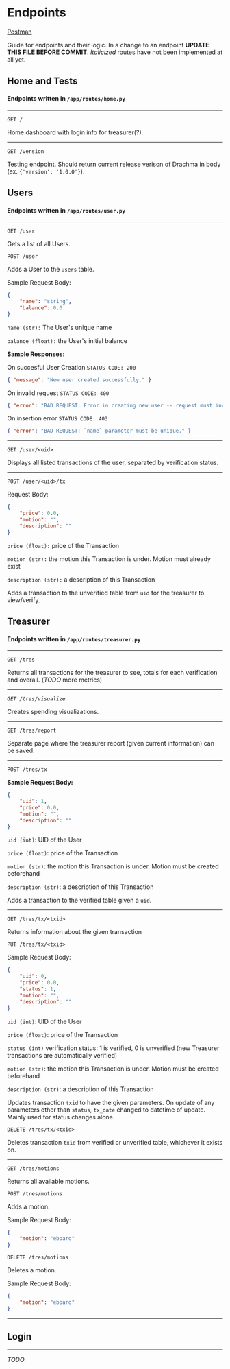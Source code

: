 # Endpoints

[Postman](https://www.postman.com/aviation-pilot-81500845/workspace/drachma/overview)


Guide for endpoints and their logic. In a change to an endpoint **UPDATE THIS FILE BEFORE COMMIT**. _Italicized_ routes have not been implemented at all yet.

## Home and Tests

#### Endpoints written in `/app/routes/home.py`

<hr />

`GET /`

Home dashboard with login info for treasurer(?).

<hr />

`GET /version`


Testing endpoint. Should return current release verison of Drachma in body (ex. `{'version': '1.0.0'}`).

## Users

#### Endpoints written in `/app/routes/user.py`

<hr />

`GET /user`

Gets a list of all Users.

`POST /user`

Adds a User to the `users` table.

Sample Request Body:
```json
{
    "name": "string",
    "balance": 0.0
}
```
`name (str):` The User's unique name

`balance (float):` the User's initial balance

**Sample Responses:**

On succesful User Creation `STATUS CODE: 200`
```json
{ "message": "New user created successfully." }
```

On invalid request `STATUS CODE: 400`
```json
{ "error": "BAD REQUEST: Error in creating new user -- request must include `name` and `balance` fields." }
```

On insertion error `STATUS CODE: 403`
```json
{ "error": "BAD REQUEST: `name` parameter must be unique." }
```

<hr />

`GET /user/<uid>`

Displays all listed transactions of the user, separated by verification status.

<hr />

`POST /user/<uid>/tx`

Request Body:

```json
{
    "price": 0.0, 
    "motion": "",
    "description": ""
}
```
`price (float):` price of the Transaction

`motion (str):` the motion this Transaction is under. Motion must already exist

`description (str):` a description of this Transaction

Adds a transaction to the unverified table from `uid` for the treasurer to view/verify.

## Treasurer

#### Endpoints written in `/app/routes/treasurer.py`

<hr />

`GET /tres`

Returns all transactions for the treasurer to see, totals for each verification and overall. (_TODO_ more metrics)

<hr />

_`GET /tres/visualize`_

Creates spending visualizations.

<hr />

`GET /tres/report`

Separate page where the treasurer report (given current information) can be saved.

<hr />

`POST /tres/tx`

**Sample Request Body:**

```json
{
    "uid": 1,
    "price": 0.0,
    "motion": "",
    "description": ""
}
```
`uid (int)`: UID of the User

`price (float)`: price of the Transaction 

`motion (str)`: the motion this Transaction is under. Motion must be created beforehand

`description (str)`: a description of this Transaction

Adds a transaction to the verified table given a `uid`.

<hr />

`GET /tres/tx/<txid>`

Returns information about the given transaction

`PUT /tres/tx/<txid>`

Sample Request Body:

```json
{
    "uid": 0,
    "price": 0.0,
    "status": 1,
    "motion": "",
    "description": ""
}
```
`uid (int)`: UID of the User

`price (float)`: price of the Transaction 

`status (int)` verification status: 1 is verified, 0 is unverified (new Treasurer transactions are automatically verified)

`motion (str)`: the motion this Transaction is under. Motion must be created beforehand

`description (str)`: a description of this Transaction

Updates transaction `txid` to have the given parameters. On update of any parameters other than `status`, `tx_date` changed to datetime of update. Mainly used for status changes alone.

`DELETE /tres/tx/<txid>`

Deletes transaction `txid` from verified or unverified table, whichever it exists on.

<hr />

`GET /tres/motions`

Returns all available motions.

`POST /tres/motions`

Adds a motion.

Sample Request Body:
```json
{
    "motion": "eboard"
}
```

`DELETE /tres/motions`

Deletes a motion.

Sample Request Body:
```json
{
    "motion": "eboard"
}
```

<hr />

## Login

<hr />

_TODO_